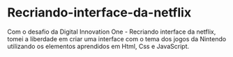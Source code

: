 # Recriando-interface-da-netflix
Com o desafio da Digital Innovation One - Recriando interface da netflix, tomei a liberdade em criar uma interface com o tema dos jogos da Nintendo utilizando os elementos aprendidos em Html, Css e JavaScript. 
